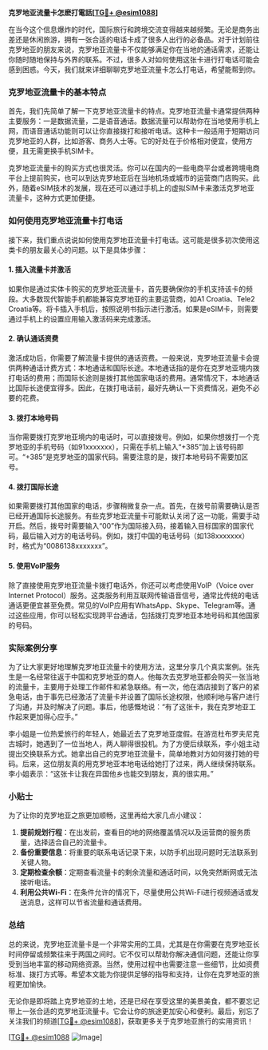 **克罗地亚流量卡怎麽打電話[[TG💪+ @esim1088](https://t.me/s/esim1088)]**

在当今这个信息爆炸的时代，国际旅行和跨境交流变得越来越频繁。无论是商务出差还是休闲旅游，拥有一张合适的电话卡成了很多人出行的必备品。对于计划前往克罗地亚的朋友来说，克罗地亚流量卡不仅能够满足你在当地的通话需求，还能让你随时随地保持与外界的联系。不过，很多人对如何使用这张卡进行打电话可能会感到困惑。今天，我们就来详细聊聊克罗地亚流量卡怎么打电话，希望能帮到你。

### 克罗地亚流量卡的基本特点

首先，我们先简单了解一下克罗地亚流量卡的特点。克罗地亚流量卡通常提供两种主要服务：一是数据流量，二是语音通话。数据流量可以帮助你在当地使用手机上网，而语音通话功能则可以让你直接拨打和接听电话。这种卡一般适用于短期访问克罗地亚的人群，比如游客、商务人士等。它的好处在于价格相对便宜，使用方便，且无需更换手机SIM卡。

克罗地亚流量卡的购买方式也很灵活。你可以在国内的一些电商平台或者跨境电商平台上提前购买，也可以到达克罗地亚后在当地机场或城市的运营商门店购买。此外，随着eSIM技术的发展，现在还可以通过手机上的虚拟SIM卡来激活克罗地亚流量卡，这种方式更加便捷。

### 如何使用克罗地亚流量卡打电话

接下来，我们重点说说如何使用克罗地亚流量卡打电话。这可能是很多初次使用这类卡的朋友最关心的问题。以下是具体步骤：

#### 1. 插入流量卡并激活

如果你是通过实体卡购买的克罗地亚流量卡，首先要确保你的手机支持该卡的频段。大多数现代智能手机都能兼容克罗地亚的主要运营商，如A1 Croatia、Tele2 Croatia等。将卡插入手机后，按照说明书指示进行激活。如果是eSIM卡，则需要通过手机上的设置应用输入激活码来完成激活。

#### 2. 确认通话资费

激活成功后，你需要了解流量卡提供的通话资费。一般来说，克罗地亚流量卡会提供两种通话计费方式：本地通话和国际长途。本地通话指的是你在克罗地亚境内拨打电话的费用；而国际长途则是拨打其他国家电话的费用。通常情况下，本地通话比国际长途便宜得多。因此，在拨打电话前，最好先确认一下资费情况，避免不必要的花费。

#### 3. 拨打本地号码

当你需要拨打克罗地亚境内的电话时，可以直接拨号。例如，如果你想拨打一个克罗地亚的手机号码（如91xxxxxxx），只需在手机上输入“+385”加上该号码即可。“+385”是克罗地亚的国家代码。需要注意的是，拨打本地号码不需要加区号。

#### 4. 拨打国际长途

如果需要拨打其他国家的电话，步骤稍微复杂一点。首先，在拨号前需要确认是否已经开通国际长途服务。有些克罗地亚流量卡可能默认关闭了这一功能，需要手动开启。然后，拨号时需要输入“00”作为国际接入码，接着输入目标国家的国家代码，最后输入对方的电话号码。例如，拨打中国的电话号码（如138xxxxxxx）时，格式为“0086138xxxxxxx”。

#### 5. 使用VoIP服务

除了直接使用克罗地亚流量卡拨打电话外，你还可以考虑使用VoIP（Voice over Internet Protocol）服务。这类服务利用互联网传输语音信号，通常比传统的电话通话更便宜甚至免费。常见的VoIP应用有WhatsApp、Skype、Telegram等。通过这些应用，你可以轻松实现跨平台通话，包括拨打克罗地亚本地号码和其他国家的号码。

### 实际案例分享

为了让大家更好地理解克罗地亚流量卡的使用方法，这里分享几个真实案例。张先生是一名经常往返于中国和克罗地亚的商人。他每次去克罗地亚都会购买一张当地的流量卡，主要用于处理工作邮件和紧急联络。有一次，他在酒店接到了客户的紧急电话，由于事先已经激活了流量卡并设置了国际长途权限，他顺利地与客户进行了沟通，并及时解决了问题。事后，他感慨地说：“有了这张卡，我在克罗地亚工作起来更加得心应手。”

李小姐是一位热爱旅行的年轻人，她最近去了克罗地亚度假。在游览杜布罗夫尼克古城时，她遇到了一位当地人，两人聊得很投机。为了方便后续联系，李小姐主动提出交换联系方式。她拿出自己的克罗地亚流量卡，简单地教对方如何拨打她的号码。后来，这位朋友真的用克罗地亚本地电话给她打了过来，两人继续保持联系。李小姐表示：“这张卡让我在异国他乡也能交到朋友，真的很实用。”

### 小贴士

为了让你的克罗地亚之旅更加顺畅，这里再给大家几点小建议：

1. **提前规划行程**：在出发前，查看目的地的网络覆盖情况以及运营商的服务质量，选择适合自己的流量卡。
2. **备份重要信息**：将重要的联系电话记录下来，以防手机出现问题时无法联系到关键人物。
3. **定期检查余额**：定期查看流量卡的剩余流量和通话时间，以免突然断网或无法接听电话。
4. **利用公共Wi-Fi**：在条件允许的情况下，尽量使用公共Wi-Fi进行视频通话或发送消息，这样可以节省流量和通话费用。

### 总结

总的来说，克罗地亚流量卡是一个非常实用的工具，尤其是在你需要在克罗地亚长时间停留或频繁往来于两国之间时。它不仅可以帮助你解决通信问题，还能让你享受到当地丰富的移动网络资源。当然，使用过程中也需要注意一些细节，比如资费标准、拨打方式等。希望本文能为你提供足够的指导和支持，让你在克罗地亚的旅程更加愉快。

无论你是即将踏上克罗地亚的土地，还是已经在享受这里的美景美食，都不要忘记带上一张合适的克罗地亚流量卡。它会让你的旅途更加安心和便利。最后，别忘了关注我们的频道[[TG💪+ @esim1088](https://t.me/s/esim1088)]，获取更多关于克罗地亚旅行的实用资讯！

[[TG💪+ @esim1088](https://t.me/s/esim1088) ![Image](https://i.postimg.cc/4NQfJmqS/Snipaste-2025-05-13-00-14-12.png)]